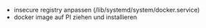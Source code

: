- insecure registry anpassen (/lib/systemd/system/docker.service)
- docker image auf PI ziehen und installieren